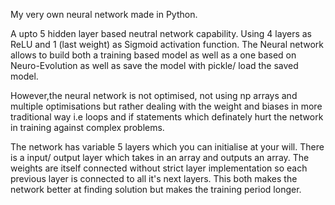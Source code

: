My very own neural network made in Python.

A upto 5 hidden layer based neutral network capability. Using 4 layers as ReLU and 1 (last weight) as Sigmoid activation function. The Neural network allows to build both a training based model as well as a one based on Neuro-Evolution as well as save the model with pickle/ load the saved model.

However,the neural network is not optimised, not using np arrays and multiple optimisations but rather dealing with the weight and biases in more traditional way i.e loops and if statements which definately hurt the network in training against complex problems.

The network has variable 5 layers which you can initialise at your will. There is a input/ output layer which takes in an array and outputs an array. The weights are itself connected without strict layer implementation so each previous layer is connected to all it's next layers. This both makes the network better at finding solution but makes the training period longer.
